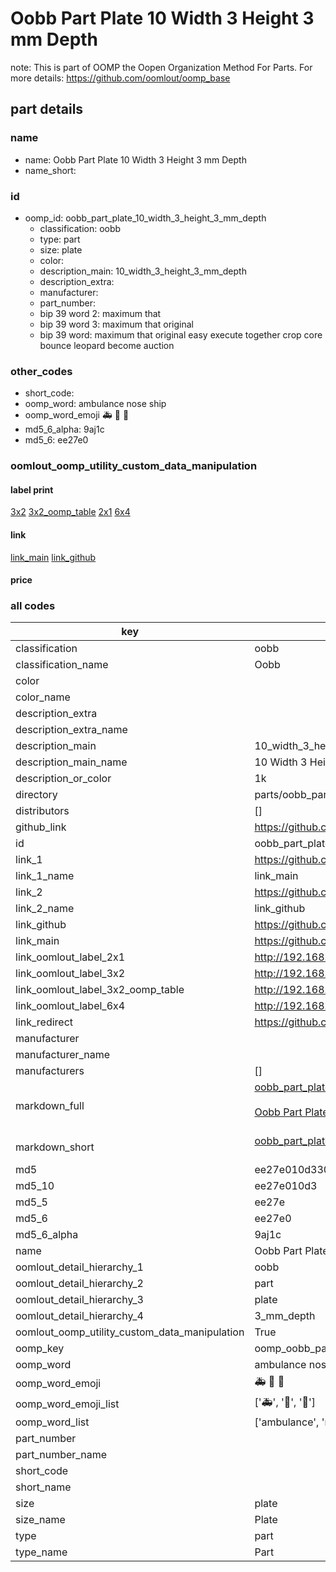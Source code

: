 # Oobb Part Plate 10 Width 3 Height 3 mm Depth  

note: This is part of OOMP the Oopen Organization Method For Parts. For more details: https://github.com/oomlout/oomp_base

##  part details
  







### name
* name: Oobb Part Plate 10 Width 3 Height 3 mm Depth
* name_short: 
### id
* oomp_id: oobb_part_plate_10_width_3_height_3_mm_depth
  * classification: oobb
  * type: part
  * size: plate
  * color: 
  * description_main: 10_width_3_height_3_mm_depth
  * description_extra: 
  * manufacturer: 
  * part_number: 
  * bip 39 word 2: maximum that
  * bip 39 word 3: maximum that original
  * bip 39 word: maximum that original easy execute together crop core bounce leopard become auction

### other_codes
* short_code: 
* oomp_word: ambulance nose ship
* oomp_word_emoji :ambulance: :nose: :ship:
* md5_6_alpha: 9aj1c
* md5_6: ee27e0






### oomlout_oomp_utility_custom_data_manipulation
#### label print
[3x2](http://192.168.1.245:1112/?label=oomp%209aj1c)
[3x2_oomp_table](http://192.168.1.108:1112/?label=oomp%209aj1c)
[2x1](http://192.168.1.242:1112/?label=oomp%209aj1c)
[6x4](http://192.168.1.55:1112/?label=oomp%209aj1c)    

#### link

[link_main](https://github.com/oomlout/oomlout_oomp_version_1_messy/tree/main/parts/oobb_part_plate_10_width_3_height_3_mm_depth) [link_github](https://github.com/oomlout/oomlout_oomp_version_1_messy/tree/main/parts/oobb_part_plate_10_width_3_height_3_mm_depth)                             

#### price







### all codes 
| key | value |  
| --- | --- |  
| classification | oobb |  
| classification_name | Oobb |  
| color |  |  
| color_name |  |  
| description_extra |  |  
| description_extra_name |  |  
| description_main | 10_width_3_height_3_mm_depth |  
| description_main_name | 10 Width 3 Height 3 mm Depth |  
| description_or_color | 1k |  
| directory | parts/oobb_part_plate_10_width_3_height_3_mm_depth |  
| distributors | [] |  
| github_link | https://github.com/oomlout/oomlout_oomp_part_src/tree/main/parts/oobb_part_plate_10_width_3_height_3_mm_depth |  
| id | oobb_part_plate_10_width_3_height_3_mm_depth |  
| link_1 | https://github.com/oomlout/oomlout_oomp_version_1_messy/tree/main/parts/oobb_part_plate_10_width_3_height_3_mm_depth |  
| link_1_name | link_main |  
| link_2 | https://github.com/oomlout/oomlout_oomp_version_1_messy/tree/main/parts/oobb_part_plate_10_width_3_height_3_mm_depth |  
| link_2_name | link_github |  
| link_github | https://github.com/oomlout/oomlout_oomp_version_1_messy/tree/main/parts/oobb_part_plate_10_width_3_height_3_mm_depth |  
| link_main | https://github.com/oomlout/oomlout_oomp_version_1_messy/tree/main/parts/oobb_part_plate_10_width_3_height_3_mm_depth |  
| link_oomlout_label_2x1 | http://192.168.1.242:1112/?label=oomp%209aj1c |  
| link_oomlout_label_3x2 | http://192.168.1.245:1112/?label=oomp%209aj1c |  
| link_oomlout_label_3x2_oomp_table | http://192.168.1.108:1112/?label=oomp%209aj1c |  
| link_oomlout_label_6x4 | http://192.168.1.55:1112/?label=oomp%209aj1c |  
| link_redirect | https://github.com/oomlout/oomlout_oomp_version_1_messy/tree/main/parts/oobb_part_plate_10_width_3_height_3_mm_depth |  
| manufacturer |  |  
| manufacturer_name |  |  
| manufacturers | [] |  
| markdown_full | [oobb_part_plate_10_width_3_height_3_mm_depth](none)<br>[](none)<br>[Oobb Part Plate 10 Width 3 Height 3 Mm Depth](none)<br><br> |  
| markdown_short | [oobb_part_plate_10_width_3_height_3_mm_depth](none)<br><br> |  
| md5 | ee27e010d330467f8ea7945d3977fc4b |  
| md5_10 | ee27e010d3 |  
| md5_5 | ee27e |  
| md5_6 | ee27e0 |  
| md5_6_alpha | 9aj1c |  
| name | Oobb Part Plate 10 Width 3 Height 3 mm Depth |  
| oomlout_detail_hierarchy_1 | oobb |  
| oomlout_detail_hierarchy_2 | part |  
| oomlout_detail_hierarchy_3 | plate |  
| oomlout_detail_hierarchy_4 | 3_mm_depth |  
| oomlout_oomp_utility_custom_data_manipulation | True |  
| oomp_key | oomp_oobb_part_plate_10_width_3_height_3_mm_depth |  
| oomp_word | ambulance nose ship |  
| oomp_word_emoji | :ambulance: :nose: :ship: |  
| oomp_word_emoji_list | [':ambulance:', ':nose:', ':ship:'] |  
| oomp_word_list | ['ambulance', 'nose', 'ship'] |  
| part_number |  |  
| part_number_name |  |  
| short_code |  |  
| short_name |  |  
| size | plate |  
| size_name | Plate |  
| type | part |  
| type_name | Part |  
